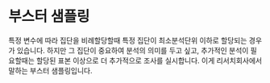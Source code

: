 # 부스터 샘플링

특정 변수에 따라 집단을 비례할당할때 특정 집단이 최소분석단위 이하로 할당되는 경우가 있습니다. 하지만 그 집단이 중요하여 분석의 의미를 두고 싶고, 추가적인 분석이 필요할때는 할당된 표본 이상으로 더 추가적으로 조사를 실시합니다. 이게 리서치회사에서 말하는 부스터 샘플링입니다.